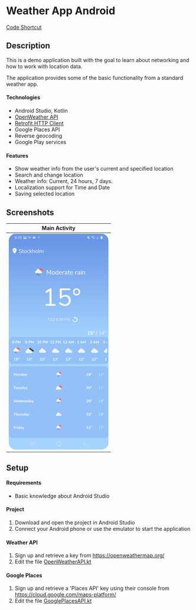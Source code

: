 # Weather App Android
[Code Shortcut](app/src/main/java/com/fredrikbogg/weatherapp)

## Description
This is a demo application built with the goal to learn about networking and how to work with location data.

The application provides some of the basic functionality from a standard weather app.

#### Technologies
* Android Studio, Kotlin
* [OpenWeather API](https://openweathermap.org/)
* [Retrofit HTTP Client](https://square.github.io/retrofit/)
* Google Places API
* Reverse geocoding
* Google Play services

#### Features
* Show weather info from the user's current and specified location
* Search and change location
* Weather info: Current, 24 hours, 7 days.
* Localization support for Time and Date
* Saving selected location

## Screenshots
<table>
<thead>
<tr>
<th align="center">Main Activity</th>
</tr>
</thead>
<tbody>
<tr>
<td> <img src="github_images/main_activity.png" width = "270px" height = "585px"></td>
</tr>
</tbody>
</table>

## Setup
#### Requirements
* Basic knowledge about Android Studio

#### Project
1. Download and open the project in Android Studio
2. Connect your Android phone or use the emulator to start the application

#### Weather API
  1. Sign up and retrieve a key from https://openweathermap.org/
  2. Edit the file [OpenWeatherAPI.kt](app/src/main/java/com/fredrikbogg/weatherapp/utils/OpenWeatherAPI.kt)

#### Google Places
 1. Sign up and retrieve a 'Places API' key using their console from  https://cloud.google.com/maps-platform/
 2. Edit the file [GooglePlacesAPI.kt](app/src/main/java/com/fredrikbogg/weatherapp/utils/GooglePlacesAPI.kt)
